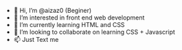 - 👋 Hi, I’m @aizaz0  (Beginer) 
- 👀 I’m interested in front end web development 
- 🌱 I’m currently learning HTML and CSS
- 💞️ I’m looking to collaborate on learning CSS + Javascript 
- 📫 Just Text me

<!---
aizaz0/aizaz0 is a ✨ special ✨ repository because its `README.md` (this file) appears on your GitHub profile.
You can click the Preview link to take a look at your changes.
--->
